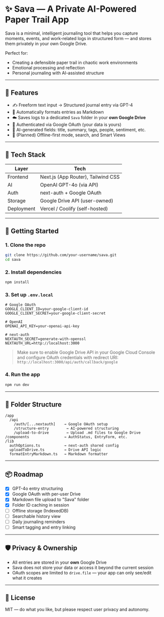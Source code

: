 # ✨ Sava — A Private AI-Powered Paper Trail App

Sava is a minimal, intelligent journaling tool that helps you capture moments, events, and work-related logs in structured form — and stores them privately in your own Google Drive.

Perfect for:

- Creating a defensible paper trail in chaotic work environments
- Emotional processing and reflection
- Personal journaling with AI-assisted structure

---

## 🧠 Features

- ✍️ Freeform text input → Structured journal entry via GPT-4
- 🧾 Automatically formats entries as Markdown
- ☁️ Saves logs to a dedicated `Sava` folder in your **own Google Drive**
- 🔐 Authenticated via Google OAuth (your data is yours)
- 🧠 AI-generated fields: title, summary, tags, people, sentiment, etc.
- 💾 (Planned) Offline-first mode, search, and Smart Views

---

## 🔧 Tech Stack

| Layer      | Tech                               |
| ---------- | ---------------------------------- |
| Frontend   | Next.js (App Router), Tailwind CSS |
| AI         | OpenAI GPT-4o (via API)            |
| Auth       | next-auth + Google OAuth           |
| Storage    | Google Drive API (user-owned)      |
| Deployment | Vercel / Coolify (self-hosted)     |

---

## 🚀 Getting Started

### 1. Clone the repo

```bash
git clone https://github.com/your-username/sava.git
cd sava
```

### 2. Install dependencies

```bash
npm install
```

### 3. Set up `.env.local`

```env
# Google OAuth
GOOGLE_CLIENT_ID=your-google-client-id
GOOGLE_CLIENT_SECRET=your-google-client-secret

# OpenAI
OPENAI_API_KEY=your-openai-api-key

# next-auth
NEXTAUTH_SECRET=generate-with-openssl
NEXTAUTH_URL=http://localhost:3000
```

> Make sure to enable Google Drive API in your Google Cloud Console and configure OAuth credentials with redirect URI:
> `http://localhost:3000/api/auth/callback/google`

### 4. Run the app

```bash
npm run dev
```

---

## 📁 Folder Structure

```
/app
  /api
    /auth/[...nextauth]    → Google OAuth setup
    /structure-entry        → AI-powered structuring
    /upload-to-drive        → Upload .md files to Google Drive
/components                → AuthStatus, EntryForm, etc.
/lib
  authOptions.ts           → next-auth shared config
  uploadToDrive.ts         → Drive API logic
  formatEntryMarkdown.ts   → Markdown formatter
```

---

## 📦 Roadmap

- [x] GPT-4o entry structuring
- [x] Google OAuth with per-user Drive
- [x] Markdown file upload to "Sava" folder
- [x] Folder ID caching in session
- [ ] Offline storage (IndexedDB)
- [ ] Searchable history view
- [ ] Daily journaling reminders
- [ ] Smart tagging and entry linking

---

## 🛡️ Privacy & Ownership

- All entries are stored in your **own** Google Drive
- Sava does not store your data or access it beyond the current session
- OAuth scopes are limited to `drive.file` — your app can only see/edit what it creates

---

## 📄 License

MIT — do what you like, but please respect user privacy and autonomy.
